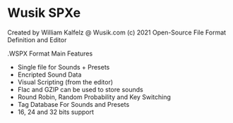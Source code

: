 # Wusik SPXe
 Created by William Kalfelz @ Wusik.com (c) 2021
 Open-Source File Format Definition and Editor

.WSPX Format Main Features
- Single file for Sounds + Presets
- Encripted Sound Data
- Visual Scripting (from the editor)
- Flac and GZIP can be used to store sounds
- Round Robin, Random Probability and Key Switching
- Tag Database For Sounds and Presets
- 16, 24 and 32 bits support